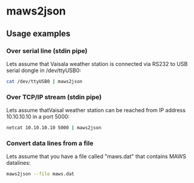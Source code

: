 # maws2json

## Usage examples

### Over serial line (stdin pipe)

Lets assume that Vaisala weather station is connected via RS232 to USB serial dongle in /dev/ttyUSB0:

```sh
cat /dev/ttyUSB0 | maws2json
```

### Over TCP/IP stream (stdin pipe)

Lets assume thatVaisal weather station can be reached from IP address 10.10.10.10 in a port 5000:

```sh
netcat 10.10.10.10 5000 | maws2json
```

### Convert data lines from a file

Lets assume that you have a file called "maws.dat" that contains MAWS datalines:

```sh
maws2json --file maws.dat
```
